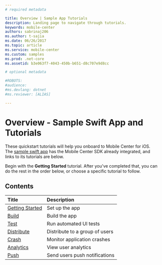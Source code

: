 ```yaml
---
# required metadata

title: Overview | Sample App Tutorials
description: Landing page to navigate through tutorials.
keywords: mobile-center
authors: sabrinaj206
ms.author: t-sajia
ms.date: 06/26/2017
ms.topic: article
ms.service: mobile-center
ms.custom: samples
ms.prod: .net-core
ms.assetid: b3e063f7-4043-450b-b651-d8c707e9d8cc

# optional metadata

#ROBOTS:
#audience:
#ms.devlang: dotnet
#ms.reviewer: [ALIAS]

---
```


# Overview - Sample Swift App and Tutorials

These quickstart tutorials will help you onboard to Mobile Center for iOS. The [sample swift app](https://github.com/MobileCenter/sampleapp-ios-swift) has the Mobile Center SDK already integrated, and links to its tutorials are below.

Begin with the **Getting Started** tutorial. After you've completed that, you can do the rest in the order below, or choose a specific tutorial to follow.

## Contents
| Title | Description |
|:-|:-|
| [Getting Started](getting-started.md) | Set up the app |
| [Build](build.md) | Build the app |
| [Test](test.md) | Run automated UI tests |
| [Distribute](distribute.md) | Distribute to a group of users |
| [Crash](crashes.md) | Monitor application crashes |
| [Analytics](analytics.md) | View user analytics |
| [Push](push.md) | Send users push notifications |
